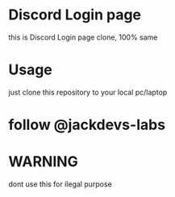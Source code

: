 # Discord Login page
this is Discord Login page clone, 100% same

# Usage
just clone this repository to your local pc/laptop
# follow @jackdevs-labs

# WARNING
dont use this for ilegal purpose